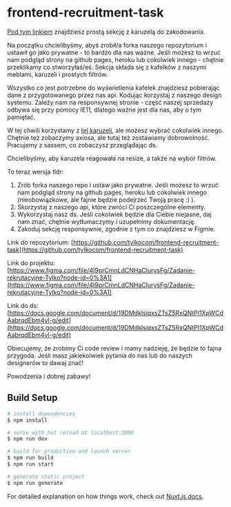 # frontend-recruitment-task

[Pod tym linkiem](https://www.figma.com/file/4I9prCmnLdCNHaClurysFg/Zadanie-rekrutacyjne-Tylko?node-id=0%3A1) znajdziesz prostą sekcję z karuzelą do zakodowania. 

Na początku chcielibyśmy, abyś zrobił/a forka naszego repozytorium i ustawił go jako prywatne - to bardzo dla nas ważne. Jeśli możesz to wrzuć nam podgląd strony na github pages, heroku lub cokolwiek innego - chętnie przeklikamy co stworzyłaś/eś. 
Sekcja składa się z kafelków z naszymi meblami, karuzeli i prostych filtrów. 


Wszystko co jest potrzebne do wyświetlenia kafelek znajdziesz pobierając dane z przygotowanego przez nas api. Kodując korzystaj z naszego design systemu. Zależy nam na responsywnej stronie - część naszej sprzedaży odbywa się przy pomocy IE11, dlatego ważne jest dla nas, aby o tym pamiętać.

W tej chwili korzystamy z [tej karuzeli](https://flickity.metafizzy.co/options.html), ale możesz wybrać cokolwiek innego. Chętnie też zobaczymy axiosa, ale tutaj też zostawiamy dobrowolność. 
Pracujemy z sassem, co zobaczysz przeglądając ds.

Chcielibyśmy, aby karuzela reagowała na resize, a także na wybór filtrów.  
 

To teraz wersja tldr: 
1. Zrób forka naszego repo i ustaw jako prywatne. Jeśli możesz to wrzuć nam podgląd strony na github pages, heroku lub cokolwiek innego (nieobowiązkowe, ale fajnie będzie podejrzeć Twoją pracę :) ).
2. Skorzystaj z naszego api, które zwróci Ci poszczególne elementy.
3. Wykorzystaj nasz ds. Jeśli cokolwiek będzie dla Ciebie niejasne, daj nam znać, chętnie wytłumaczymy i uzupełnimy dokumentację. 
4. Zakoduj sekcję responsywnie, zgodnie z tym co znajdziesz w Figmie. 
 
Link do repozytorium: 
[https://github.com/tylkocom/frontend-recruitment-task](https://github.com/tylkocom/frontend-recruitment-task)

Link do projektu: 
[https://www.figma.com/file/4I9prCmnLdCNHaClurysFg/Zadanie-rekrutacyjne-Tylko?node-id=0%3A1](https://www.figma.com/file/4I9prCmnLdCNHaClurysFg/Zadanie-rekrutacyjne-Tylko?node-id=0%3A1)

Link do ds:
[https://docs.google.com/document/d/19DMdkIsiqxsZTsZ5RxQNtPI1XpWCdAabrqdEbm4vl-g/edit](https://docs.google.com/document/d/19DMdkIsiqxsZTsZ5RxQNtPI1XpWCdAabrqdEbm4vl-g/edit)


Obiecujemy, że zrobimy Ci code review i mamy nadzieję, że będzie to fajna przygoda. 
Jeśli masz jakiekolwiek pytania do nas lub do naszych designerów to dawaj znać!


Powodzenia i dobrej zabawy!








## Build Setup

```bash
# install dependencies
$ npm install

# serve with hot reload at localhost:3000
$ npm run dev

# build for production and launch server
$ npm run build
$ npm run start

# generate static project
$ npm run generate
```

For detailed explanation on how things work, check out [Nuxt.js docs](https://nuxtjs.org).
